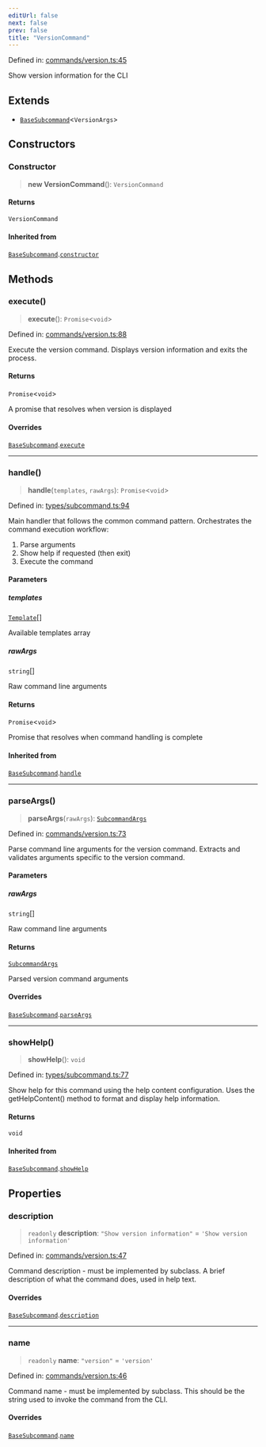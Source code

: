 ```yaml
---
editUrl: false
next: false
prev: false
title: "VersionCommand"
---
```


Defined in: [commands/version.ts:45](https://github.com/yashjawale/fabr/blob/f01b72cf78714226de776336ec5f87a5b71f2c78/src/commands/version.ts#L45)

Show version information for the CLI

## Extends

- [`BaseSubcommand`](/fabr/docs/api/types/subcommand/classes/basesubcommand/)\<`VersionArgs`\>

## Constructors

### Constructor

> **new VersionCommand**(): `VersionCommand`

#### Returns

`VersionCommand`

#### Inherited from

[`BaseSubcommand`](/fabr/docs/api/types/subcommand/classes/basesubcommand/).[`constructor`](/fabr/docs/api/types/subcommand/classes/basesubcommand/#constructor)

## Methods

### execute()

> **execute**(): `Promise`\<`void`\>

Defined in: [commands/version.ts:88](https://github.com/yashjawale/fabr/blob/f01b72cf78714226de776336ec5f87a5b71f2c78/src/commands/version.ts#L88)

Execute the version command.
Displays version information and exits the process.

#### Returns

`Promise`\<`void`\>

A promise that resolves when version is displayed

#### Overrides

[`BaseSubcommand`](/fabr/docs/api/types/subcommand/classes/basesubcommand/).[`execute`](/fabr/docs/api/types/subcommand/classes/basesubcommand/#execute)

***

### handle()

> **handle**(`templates`, `rawArgs`): `Promise`\<`void`\>

Defined in: [types/subcommand.ts:94](https://github.com/yashjawale/fabr/blob/f01b72cf78714226de776336ec5f87a5b71f2c78/src/types/subcommand.ts#L94)

Main handler that follows the common command pattern.
Orchestrates the command execution workflow:
1. Parse arguments
2. Show help if requested (then exit)
3. Execute the command

#### Parameters

##### templates

[`Template`](/fabr/docs/api/types/templates/interfaces/template/)[]

Available templates array

##### rawArgs

`string`[]

Raw command line arguments

#### Returns

`Promise`\<`void`\>

Promise that resolves when command handling is complete

#### Inherited from

[`BaseSubcommand`](/fabr/docs/api/types/subcommand/classes/basesubcommand/).[`handle`](/fabr/docs/api/types/subcommand/classes/basesubcommand/#handle)

***

### parseArgs()

> **parseArgs**(`rawArgs`): [`SubcommandArgs`](/fabr/docs/api/types/subcommand/interfaces/subcommandargs/)

Defined in: [commands/version.ts:73](https://github.com/yashjawale/fabr/blob/f01b72cf78714226de776336ec5f87a5b71f2c78/src/commands/version.ts#L73)

Parse command line arguments for the version command.
Extracts and validates arguments specific to the version command.

#### Parameters

##### rawArgs

`string`[]

Raw command line arguments

#### Returns

[`SubcommandArgs`](/fabr/docs/api/types/subcommand/interfaces/subcommandargs/)

Parsed version command arguments

#### Overrides

[`BaseSubcommand`](/fabr/docs/api/types/subcommand/classes/basesubcommand/).[`parseArgs`](/fabr/docs/api/types/subcommand/classes/basesubcommand/#parseargs)

***

### showHelp()

> **showHelp**(): `void`

Defined in: [types/subcommand.ts:77](https://github.com/yashjawale/fabr/blob/f01b72cf78714226de776336ec5f87a5b71f2c78/src/types/subcommand.ts#L77)

Show help for this command using the help content configuration.
Uses the getHelpContent() method to format and display help information.

#### Returns

`void`

#### Inherited from

[`BaseSubcommand`](/fabr/docs/api/types/subcommand/classes/basesubcommand/).[`showHelp`](/fabr/docs/api/types/subcommand/classes/basesubcommand/#showhelp)

## Properties

### description

> `readonly` **description**: `"Show version information"` = `'Show version information'`

Defined in: [commands/version.ts:47](https://github.com/yashjawale/fabr/blob/f01b72cf78714226de776336ec5f87a5b71f2c78/src/commands/version.ts#L47)

Command description - must be implemented by subclass.
A brief description of what the command does, used in help text.

#### Overrides

[`BaseSubcommand`](/fabr/docs/api/types/subcommand/classes/basesubcommand/).[`description`](/fabr/docs/api/types/subcommand/classes/basesubcommand/#description)

***

### name

> `readonly` **name**: `"version"` = `'version'`

Defined in: [commands/version.ts:46](https://github.com/yashjawale/fabr/blob/f01b72cf78714226de776336ec5f87a5b71f2c78/src/commands/version.ts#L46)

Command name - must be implemented by subclass.
This should be the string used to invoke the command from the CLI.

#### Overrides

[`BaseSubcommand`](/fabr/docs/api/types/subcommand/classes/basesubcommand/).[`name`](/fabr/docs/api/types/subcommand/classes/basesubcommand/#name)

